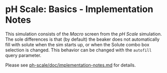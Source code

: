 # pH Scale: Basics - Implementation Notes

This simulation consists of the _Macro_ screen from the _pH Scale_ simulation.
The sole differences is that (by default) the beaker does not automatically fill with
solute when the sim starts up, or when the Solute combo box selection is changed.
This behavior can be changed with the `autofill` query parameter.

Please
see [ph-scale/doc/implementation-notes.md](https://github.com/phetsims/ph-scale/blob/master/doc/implementation-notes.md)
for details.
